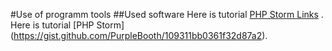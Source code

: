 #Use of programm tools
##Used software
Here is tutorial [PHP Storm Links](https://help.github.com/articles/basic-writing-and-formatting-syntax/#links) . Here is tutorial [PHP Storm] (https://gist.github.com/PurpleBooth/109311bb0361f32d87a2).
